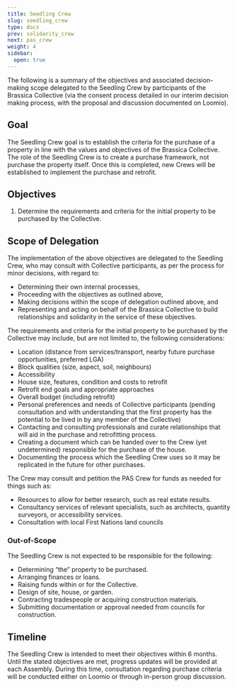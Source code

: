 ```yaml
---
title: Seedling Crew
slug: seedling_crew
type: docs
prev: solidarity_crew
next: pas_crew
weight: 4
sidebar:
  open: true
---
```


The following is a summary of the objectives and associated decision-making scope delegated to the Seedling Crew by participants of the Brassica Collective (via the consent process detailed in our interim decision making process, with the proposal and discussion documented on Loomio). 

## Goal 
The Seedling Crew goal is to establish the criteria for the purchase of a property in line with the values and objectives of the Brassica Collective. The role of the Seedling Crew is to create a purchase framework, not purchase the property itself. Once this is completed, new Crews will be established to implement the purchase and retrofit.

## Objectives

1. Determine the requirements and criteria for the initial property to be purchased by the Collective.

## Scope of Delegation
The implementation of the above objectives are delegated to the Seedling Crew, who may consult with Collective participants, as per the process for minor decisions, with regard to:
* Determining their own internal processes,
* Proceeding with the objectives as outlined above, 
* Making decisions within the scope of delegation outlined above, and
* Representing and acting on behalf of the Brassica Collective to build relationships and solidarity in the service of these objectives.
 
The requirements and criteria for the initial property to be purchased by the Collective may include, but are not limited to, the following considerations:
* Location (distance from services/transport, nearby future purchase opportunities, preferred LGA)
* Block qualities (size, aspect, soil, neighbours)
* Accessibility
* House size, features, condition and costs to retrofit 
* Retrofit end goals and appropriate approaches
* Overall budget (including retrofit)
* Personal preferences and needs of Collective participants (pending consultation and with understanding that the first property has the potential to be lived in by any member of the Collective)
* Contacting and consulting professionals and curate relationships that will aid in the purchase and retrofitting process.
* Creating a document which can be handed over to the Crew (yet undetermined) responsible for the purchase of the house.
* Documenting the process which the Seedling Crew uses so it may be replicated in the future for other purchases.

The Crew may consult and petition the PAS Crew for funds as needed for things such as:
* Resources to allow for better research, such as real estate results.
* Consultancy services of relevant specialists, such as architects, quantity surveyors, or accessibility services.
* Consultation with local First Nations land councils

### Out-of-Scope 
The Seedling Crew is not expected to be responsible for the following:

* Determining “the” property to be purchased.
* Arranging finances or loans.
* Raising funds within or for the Collective.
* Design of site, house, or garden.
* Contracting tradespeople or acquiring construction materials.
* Submitting documentation or approval needed from councils for construction.

## Timeline
The Seedling Crew is intended to meet their objectives within 6 months. Until the stated objectives are met, progress updates will be provided at each Assembly. During this time, consultation regarding purchase criteria will be conducted either on Loomio or through in-person group discussion. 
 
